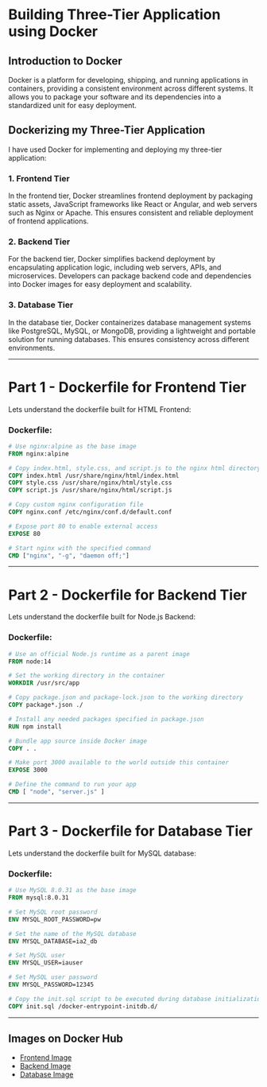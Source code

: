 # Building Three-Tier Application using Docker

## Introduction to Docker

Docker is a platform for developing, shipping, and running applications in containers, providing a consistent environment across different systems. It allows you to package your software and its dependencies into a standardized unit for easy deployment.


## Dockerizing my Three-Tier Application

I have used Docker for implementing and deploying my three-tier application:

### 1. Frontend Tier

In the frontend tier, Docker streamlines frontend deployment by packaging static assets, JavaScript frameworks like React or Angular, and web servers such as Nginx or Apache. This ensures consistent and reliable deployment of frontend applications.


### 2. Backend Tier

For the backend tier, Docker simplifies backend deployment by encapsulating application logic, including web servers, APIs, and microservices. Developers can package backend code and dependencies into Docker images for easy deployment and scalability.

### 3. Database Tier

In the database tier, Docker containerizes database management systems like PostgreSQL, MySQL, or MongoDB, providing a lightweight and portable solution for running databases. This ensures consistency across different environments.

---

# Part 1 - Dockerfile for Frontend Tier

Lets understand the dockerfile built for HTML Frontend:

### Dockerfile:

```dockerfile
# Use nginx:alpine as the base image
FROM nginx:alpine

# Copy index.html, style.css, and script.js to the nginx html directory
COPY index.html /usr/share/nginx/html/index.html
COPY style.css /usr/share/nginx/html/style.css
COPY script.js /usr/share/nginx/html/script.js

# Copy custom nginx configuration file
COPY nginx.conf /etc/nginx/conf.d/default.conf

# Expose port 80 to enable external access
EXPOSE 80

# Start nginx with the specified command
CMD ["nginx", "-g", "daemon off;"]
```

---

# Part 2 - Dockerfile for Backend Tier

Lets understand the dockerfile built for Node.js Backend:

### Dockerfile:

```dockerfile
# Use an official Node.js runtime as a parent image
FROM node:14

# Set the working directory in the container
WORKDIR /usr/src/app

# Copy package.json and package-lock.json to the working directory
COPY package*.json ./

# Install any needed packages specified in package.json
RUN npm install

# Bundle app source inside Docker image
COPY . .

# Make port 3000 available to the world outside this container
EXPOSE 3000

# Define the command to run your app
CMD [ "node", "server.js" ]
```

---

# Part 3 - Dockerfile for Database Tier

Lets understand the dockerfile built for MySQL database:

### Dockerfile:

```dockerfile
# Use MySQL 8.0.31 as the base image
FROM mysql:8.0.31

# Set MySQL root password
ENV MYSQL_ROOT_PASSWORD=pw

# Set the name of the MySQL database
ENV MYSQL_DATABASE=ia2_db

# Set MySQL user
ENV MYSQL_USER=iauser

# Set MySQL user password
ENV MYSQL_PASSWORD=12345

# Copy the init.sql script to be executed during database initialization
COPY init.sql /docker-entrypoint-initdb.d/
```

---

## Images on Docker Hub
 - [Frontend Image](https://hub.docker.com/layers/shruti2704/21bcp110_frontend/latest/images/sha256:76943c67c4add0f0ac73dfb931d43505d323a99d145b4f51faf29125c0609790?uuid=7C80163E-7863-40AE-AC82-A32890CA59F4)
 - [Backend Image](https://hub.docker.com/layers/shruti2704/21bcp110_backend/latest/images/sha256:244b8c211dfa556bdc873e7df08c7624521a46e7429143a0e6c6fcca687d53cc?uuid=7C80163E-7863-40AE-AC82-A32890CA59F4)
 - [Database Image](https://hub.docker.com/layers/shruti2704/21bcp110_database/latest/images/sha256:ebd97e75cd34aa268a6fa606bcfd2ebb4c978abf4352bd74fcb76a08f75a02c3?uuid=7C80163E-7863-40AE-AC82-A32890CA59F4)